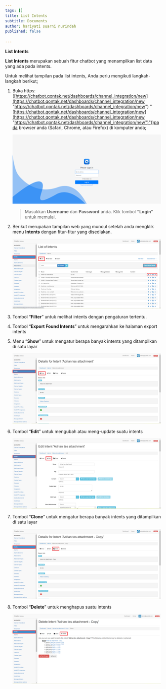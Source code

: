 ```yaml
---
tags: []
title: List Intents
subtitle: Documents
author: hariyati suarni nurindah
published: false

---
```

**List Intents**

**List Intents** merupakan sebuah fitur chatbot yang menampilkan list data yang ada pada intents.

Untuk melihat tampilan pada list intents, Anda perlu mengikuti langkah-langkah berikut;

1. Buka https: ([https://chatbot.qontak.net/dashboards/channel_integration/new](https://chatbot.qontak.net/dashboards/channel_integration/new "https://chatbot.qontak.net/dashboards/channel_integration/new") "[https://chatbot.qontak.net/dashboards/channel_integration/new](https://chatbot.qontak.net/dashboards/channel_integration/new "https://chatbot.qontak.net/dashboards/channel_integration/new")"))pada browser anda (Safari, Chrome, atau Firefox) di komputer anda;

   ![](/uploads/channell.PNG)

   > Masukkan **Username** dan **Password** anda. Klik tombol **“Login”** untuk memulai.
2. Berikut merupakan tampilan web yang muncul setelah anda mengklik menu **Intents** dengan fitur-fitur yang disediakan.

   ![](/uploads/intentsupdate1.PNG)
3. Tombol “**Filter**” untuk melihat intents dengan pengaturan tertentu.
4. Tombol “**Export Found Intents**” untuk mengarahkan ke halaman export intents
5. Menu “**Show**” untuk mengatur berapa banyak intents yang ditampilkan di satu layar

   ![](/uploads/intentsupdate2.PNG)
6. Tombol “**Edit**” untuk mengubah atau meng-update suatu intents

   ![](/uploads/intentsupdate3.PNG)
7. Tombol “**Clone**” untuk mengatur berapa banyak intents yang ditampilkan di satu layar

   ![](/uploads/intentsupdate4.PNG)
8. Tombol “**Delete**” untuk menghapus suatu intents

   ![](/uploads/intentsupdate5.PNG)